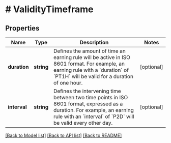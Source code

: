 # # ValidityTimeframe

## Properties

Name | Type | Description | Notes
------------ | ------------- | ------------- | -------------
**duration** | **string** | Defines the amount of time an earning rule will be active in ISO 8601 format. For example, an earning rule with a &#x60;duration&#x60; of &#x60;PT1H&#x60; will be valid for a duration of one hour. | [optional]
**interval** | **string** | Defines the intervening time between two time points in ISO 8601 format, expressed as a duration. For example, an earning rule with an &#x60;interval&#x60; of &#x60;P2D&#x60; will be valid every other day. | [optional]

[[Back to Model list]](../../README.md#models) [[Back to API list]](../../README.md#endpoints) [[Back to README]](../../README.md)
